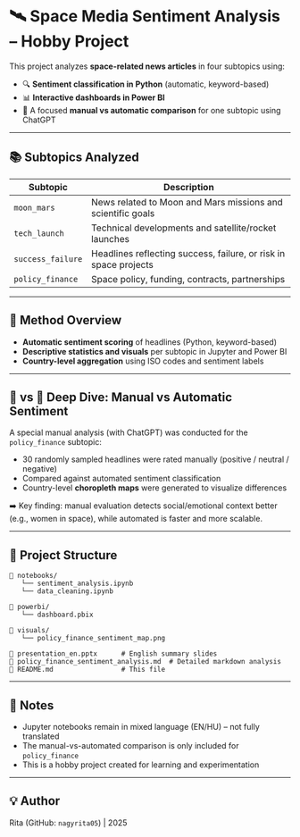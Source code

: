 # 🛰️ Space Media Sentiment Analysis – Hobby Project

This project analyzes **space-related news articles** in four subtopics using:
- 🔍 **Sentiment classification in Python** (automatic, keyword-based)
- 📊 **Interactive dashboards in Power BI**
- 🧠 A focused **manual vs automatic comparison** for one subtopic using ChatGPT

---

## 📚 Subtopics Analyzed

| Subtopic          | Description |
|-------------------|-------------|
| `moon_mars`       | News related to Moon and Mars missions and scientific goals |
| `tech_launch`     | Technical developments and satellite/rocket launches |
| `success_failure` | Headlines reflecting success, failure, or risk in space projects |
| `policy_finance`  | Space policy, funding, contracts, partnerships |

---

## 🧪 Method Overview

- **Automatic sentiment scoring** of headlines (Python, keyword-based)
- **Descriptive statistics and visuals** per subtopic in Jupyter and Power BI
- **Country-level aggregation** using ISO codes and sentiment labels

---

## 🤖 vs 🧠 Deep Dive: Manual vs Automatic Sentiment

A special manual analysis (with ChatGPT) was conducted for the `policy_finance` subtopic:
- 30 randomly sampled headlines were rated manually (positive / neutral / negative)
- Compared against automated sentiment classification
- Country-level **choropleth maps** were generated to visualize differences

➡️ Key finding: manual evaluation detects social/emotional context better (e.g., women in space), while automated is faster and more scalable.

---

## 📁 Project Structure

```plaintext
📂 notebooks/
   └── sentiment_analysis.ipynb
   └── data_cleaning.ipynb

📂 powerbi/
   └── dashboard.pbix

📂 visuals/
   └── policy_finance_sentiment_map.png

📄 presentation_en.pptx      # English summary slides
📄 policy_finance_sentiment_analysis.md  # Detailed markdown analysis
📄 README.md                 # This file
```

---

## 🧾 Notes

- Jupyter notebooks remain in mixed language (EN/HU) – not fully translated
- The manual-vs-automated comparison is only included for `policy_finance`
- This is a hobby project created for learning and experimentation

---

## 💡 Author

Rita (GitHub: `nagyrita05`) | 2025
